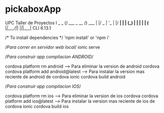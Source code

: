 # pickaboxApp
UPC Taller de Proyectos I
   _             _
  (_) ___  _ __ (_) ___
  | |/ _ \| '_ \| |/ __|
  | | (_) | | | | | (__
  |_|\___/|_| |_|_|\___| CLI 6.13.1
  
  /* To install dependencies */
  'npm install' or 'npm i'
  
  /*Para correr en servidor web local*/
  ionic serve

  /*Para construir app compilacion ANDROID*/

  cordova platform rm android --> Para eliminar la version de android cordova
  cordova platform add android@latest --> Para instalar la version mas reciente de android de cordova
  ionic cordova build android

  /*Para construir app compilacion IOS*/

  cordova platform rm ios  --> Para eliminar la version de ios cordova
  cordova platform add ios@latest --> Para instalar la version mas reciente de ios de cordova
  ionic cordova build ios
